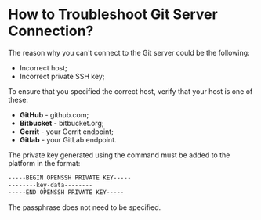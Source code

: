 # How to Troubleshoot Git Server Connection?

<head>
  <link rel="canonical" href="https://docs.kuberocketci.io/faq/how-to/developer/troubleshoot-git-server-connection" />
</head>

The reason why you can't connect to the Git server could be the following:

* Incorrect host;
* Incorrect private SSH key;

To ensure that you specified the correct host, verify that your host is one of these:

* **GitHub** - github.com;
* **Bitbucket** - bitbucket.org;
* **Gerrit** - your Gerrit endpoint;
* **Gitlab** - your GitLab endpoint.

The private key generated using the command must be added to the platform in the format:

```bash
-----BEGIN OPENSSH PRIVATE KEY-----
--------key-data--------
-----END OPENSSH PRIVATE KEY-----
```

The passphrase does not need to be specified.
